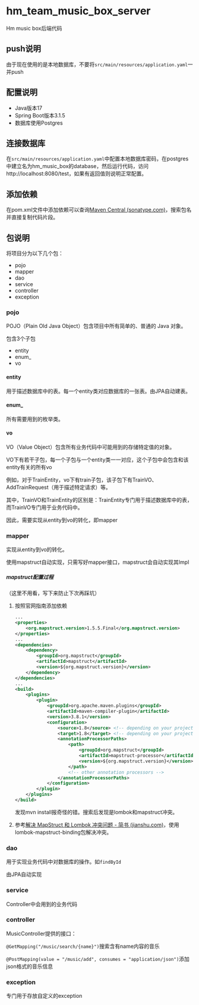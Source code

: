 # hm_team_music_box_server

Hm music box后端代码

## push说明

由于现在使用的是本地数据库，不要将`src/main/resources/application.yaml`一并push

## 配置说明

- Java版本17
- Spring Boot版本3.1.5
- 数据库使用Postgres

## 连接数据库

在`src/main/resources/application.yaml`中配置本地数据库密码，在postgres中建立名为hm_music_box的database，然后运行代码，访问http://localhost:8080/test，如果有返回值则说明正常配置。

## 添加依赖

在pom.xml文件中添加依赖可以查询[Maven Central (sonatype.com)](https://central.sonatype.com/)，搜索包名并直接复制代码片段。

## 包说明

将项目分为以下几个包：

- pojo
- mapper
- dao
- service
- controller
- exception

### pojo

POJO（Plain Old Java Object）包含项目中所有简单的、普通的 Java 对象。

包含3个子包

- entity
- enum_
- vo

#### entity

用于描述数据库中的表。每一个entity类对应数据库的一张表。由JPA自动建表。

#### enum_

所有需要用到的枚举类。

#### vo

VO（Value Object）包含所有业务代码中可能用到的存储特定值的对象。

VO下有若干子包，每一个子包与一个entity类一一对应，这个子包中会包含和该entity有关的所有vo

例如，对于TrainEntity，vo下有train子包，该子包下有TrainVO、AddTrainRequest（用于描述特定请求）等。

其中，TrainVO和TrainEntity的区别是：TrainEntity专门用于描述数据库中的表，而TrainVO专门用于业务代码中。

因此，需要实现从entity到vo的转化，即mapper

### mapper

实现从entity到vo的转化。

使用mapstruct自动实现，只需写好mapper接口，mapstruct会自动实现其Impl

##### mapstruct配置过程

（这里不用看，写下来防止下次再踩坑）

1. 按照官网指南添加依赖

   ```xml
   ...
   <properties>
       <org.mapstruct.version>1.5.5.Final</org.mapstruct.version>
   </properties>
   ...
   <dependencies>
       <dependency>
           <groupId>org.mapstruct</groupId>
           <artifactId>mapstruct</artifactId>
           <version>${org.mapstruct.version}</version>
       </dependency>
   </dependencies>
   ...
   <build>
       <plugins>
           <plugin>
               <groupId>org.apache.maven.plugins</groupId>
               <artifactId>maven-compiler-plugin</artifactId>
               <version>3.8.1</version>
               <configuration>
                   <source>1.8</source> <!-- depending on your project -->
                   <target>1.8</target> <!-- depending on your project -->
                   <annotationProcessorPaths>
                       <path>
                           <groupId>org.mapstruct</groupId>
                           <artifactId>mapstruct-processor</artifactId>
                           <version>${org.mapstruct.version}</version>
                       </path>
                       <!-- other annotation processors -->
                   </annotationProcessorPaths>
               </configuration>
           </plugin>
       </plugins>
   </build>
   ```

   发现mvn install报奇怪的错。搜索后发现是lombok和mapstruct冲突。

2. 参考[解决 MapStruct 和 Lombok 冲突问题 - 简书 (jianshu.com)](https://www.jianshu.com/p/f7f59f4347bc)，使用lombok-mapstruct-binding包解决冲突。

### dao

用于实现业务代码中对数据库的操作。如`findById`

由JPA自动实现

### service

Controller中会用到的业务代码

### controller

MusicController提供的接口：

`@GetMapping("/music/search/{name}")`搜索含有name内容的音乐

`@PostMapping(value = "/music/add", consumes = "application/json")`添加json格式的音乐信息


### exception

专门用于存放自定义的exception
